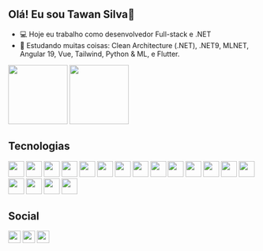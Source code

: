 ## Olá! Eu sou Tawan Silva👋

- 💻 Hoje eu trabalho como desenvolvedor Full-stack e .NET
- 🌱 Estudando muitas coisas: Clean Architecture (.NET), .NET9, MLNET, Angular 19, Vue, Tailwind, Python & ML, e Flutter.

<div>
  <img height="120em" src="https://github-readme-stats.vercel.app/api?username=tawansf&theme=shadow_green&show_icons=true"/>
  <img height="120em" src="https://github-readme-stats.vercel.app/api/top-langs/?username=tawansf&langs_count=5&layout=compact&theme=shadow_green&show_items=true?timestamp=1744946608"/>
</div>

## Tecnologias
<div style="display: inline-block;">
  <img style="height: 32px; width: 32px;" src="https://cdn.jsdelivr.net/gh/devicons/devicon@latest/icons/csharp/csharp-original.svg" />
  <img style="height: 32px; width: 32px;" src="https://cdn.jsdelivr.net/gh/devicons/devicon@latest/icons/dotnetcore/dotnetcore-original.svg" />
  <img style="height: 32px; width: 32px;" src="https://cdn.jsdelivr.net/gh/devicons/devicon@latest/icons/dot-net/dot-net-plain-wordmark.svg" />
  <img style="height: 32px; width: 32px;" src="https://cdn.jsdelivr.net/gh/devicons/devicon@latest/icons/docker/docker-plain-wordmark.svg" />
  <img style="height: 32px; width: 32px;" src="https://cdn.jsdelivr.net/gh/devicons/devicon@latest/icons/javascript/javascript-original.svg" />
  <img style="height: 32px; width: 32px;" src="https://cdn.jsdelivr.net/gh/devicons/devicon@latest/icons/angular/angular-original.svg" />
  <img style="height: 32px; width: 32px;" src="https://cdn.jsdelivr.net/gh/devicons/devicon@latest/icons/react/react-original-wordmark.svg" />
  <img style="height: 32px; width: 32px;" src="https://cdn.jsdelivr.net/gh/devicons/devicon@latest/icons/typescript/typescript-plain.svg" />
  <img style="height: 32px; width: 32px;" src="https://cdn.jsdelivr.net/gh/devicons/devicon@latest/icons/spring/spring-original-wordmark.svg" />
  <img style="height: 32px; width: 32px;" src="https://cdn.jsdelivr.net/gh/devicons/devicon@latest/icons/java/java-original-wordmark.svg" />
  <img style="height: 32px; width: 32px;" src="https://cdn.jsdelivr.net/gh/devicons/devicon@latest/icons/css3/css3-original-wordmark.svg" />
  <img style="height: 32px; width: 32px;" src="https://cdn.jsdelivr.net/gh/devicons/devicon@latest/icons/git/git-plain-wordmark.svg" />
  <img style="height: 32px; width: 32px;" src="https://cdn.jsdelivr.net/gh/devicons/devicon@latest/icons/tailwindcss/tailwindcss-original.svg" />
  <img style="height: 32px; width: 32px;" src="https://cdn.jsdelivr.net/gh/devicons/devicon@latest/icons/amazonwebservices/amazonwebservices-plain-wordmark.svg" />
  <img style="height: 32px; width: 32px;" src="https://cdn.jsdelivr.net/gh/devicons/devicon@latest/icons/laravel/laravel-original.svg" />
  <img style="height: 32px; width: 32px;" src="https://cdn.jsdelivr.net/gh/devicons/devicon@latest/icons/jquery/jquery-plain-wordmark.svg" />
  <img style="height: 32px; width: 32px;" src="https://cdn.jsdelivr.net/gh/devicons/devicon@latest/icons/dart/dart-plain-wordmark.svg" />  
  <img style="height: 32px; width: 32px;" src="https://cdn.jsdelivr.net/gh/devicons/devicon@latest/icons/flutter/flutter-plain.svg" />
</div>

## Social

<div style="display: inline-block;">
  <a href="https://www.tiktok.com/@programacao_na_pratica"><img src="https://img.shields.io/badge/TikTok-000000?style=for-the-badge&logo=tiktok&logoColor=white" style="height: 25px;"><a>
  <a href="https://www.youtube.com/@programacao_na_pratica"><img src="https://img.shields.io/badge/YouTube-FF0000?style=for-the-badge&logo=youtube&logoColor=white" style="height: 25px;"><a>
  <a href="https://www.instagram.com/programacao.na_pratica/"><img src="https://img.shields.io/badge/Instagram-E4405F?style=for-the-badge&logo=instagram&logoColor=white" style="height: 25px;"><a>
</div>




















